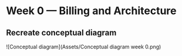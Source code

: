 # Week 0 — Billing and Architecture

## Recreate conceptual diagram

![Conceptual diagram](Assets/Conceptual diagram week 0.png)
